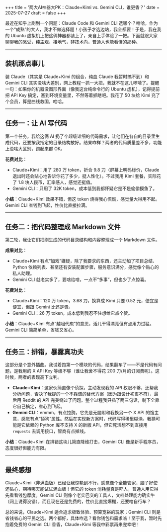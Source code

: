 +++
title = '两大AI神器大PK：Claude+Kimi vs. Gemini CLI，谁更香？'
date = 2025-07-27
draft = false
+++

最近在知乎上刷到一个问题：Claude Code 和 Gemini CLI 选哪个？哈哈，作为一个“成熟”的大人，我才不做选择题！小孩子才选边站，我全都要！于是，我在我的 Ubuntu 虚拟机上把这俩神器都装上了，亲自上手体验了一把。下面就跟大家聊聊我的感受，纯主观，接地气，非技术向，普通人也能看懂的那种。

---

## 装机那点事儿

装 Claude（其实是 Claude+Kimi 的组合，纯血 Claude 我暂时搞不到）和 Gemini CLI 其实没啥大差别，网上教程一抓一大把，我就不在这儿啰嗦了。提醒一句：如果你的机器没图形界面（像我这台纯命令行的 Ubuntu 虚机），记得提前把 API Key 搞定，塞到环境变量里，不然等着抓瞎吧。我花了 50 块给 Kimi 充了个会员，算是曲线救国，哈哈。

---

## 任务一：让 AI 写代码

第一个任务，我给这俩 AI 扔了个超级详细的代码需求，让他们在各自的目录里生成代码，还要按我指定的目录结构放好。结果咋样？两者的代码质量差不多，功能上没啥大区别，跑起来都 OK。

**花费对比**：

- Claude+Kimi：用了 280 万 token，折合 9.8 刀（屏幕上明码标价，Claude 退出时还会贴心地告诉你花了多少，挺人性化）。不过我用 Kimi 套餐，实际花了 1.8 块人民币，汇率感人，感觉还挺值。
- Gemini CLI：只用了 32K token，成本低到我都怀疑它是不是偷偷摸鱼了。

**小结**：Claude+Kimi 效果不错，但这 token 烧得我心慌慌，感觉量大得用不起。Gemini CLI 省钱到飞起，性价比直接拉满。

---

## 任务二：把代码整理成 Markdown 文件

第二轮，我让它们把刚生成的代码目录结构和内容整理成一个 Markdown 文件。

**成果对比**：

- Claude+Kimi 有点“加戏”嫌疑，除了我要求的东西，还主动加了项目总结、Python 依赖列表、甚至还有安装配置步骤，服务意识满分，感觉像个贴心的私人助理。
- Gemini CLI 就老实多了，要啥给啥，一点不“多事”，但也少了点惊喜。

**花费对比**：

- Claude+Kimi：120 万 token，3.68 刀，换算成 Kimi 只要 0.52 元，便宜是便宜，但跟 Gemini 比还是贵。
- Gemini CLI：26 万 token，成本低到我忍不住想给它点个赞。

**小结**：Claude+Kimi 有点“越俎代庖”的意思，活儿干得漂亮但有点用力过猛。Gemini CLI 简简单单，省钱又省心。

---

## 任务三：排错，暴露真功夫

这部分是个意外插曲。我试着跑第一个模块的代码，结果翻车了——不是代码有问题，是我用的 X API Key 等级不够（谁让我舍不得花 200 刀/月的订阅费呢）。这时候，两者的表现高下立判。

- **Claude+Kimi**：这家伙简直像个侦探，主动发现我的 API 权限不够，还帮我分析问题，否决了我提的一个不靠谱的替代方案（因为跟设计初衷不符），最后用 Reddit 的 API 完美绕过了问题。整个过程我只插了两三句话，剩下全靠它自己搞定，省心到飞起。
- **Gemini CLI**：emmm，有点拉胯。它先是无脑附和我换另一个 X API 的馊主意，感觉有点“舔狗”属性。然后在实现新方案时，代码写得稀里糊涂。我猜可能是它依赖的 Python 库不支持 X 的新版 API，但它死活想不到直接用 `requests` 去调用接口，智商有点掉线。

**小结**：Claude+Kimi 在排错这块儿简直降维打击，Gemini CLI 像是新手程序员，态度很好但能力有限。

---

## 最终感想

Claude+Kimi（非满血版）已经让我惊艳到不行，感觉像个全能管家，脑子好使还贴心，期待哪天能试试满血版！但它的 token 消耗量真是吓人，普通人用它得先看看钱包厚度。Gemini CLI 则像个老实巴交的工具人，文档处理能力确实牛（网上说得没错），而且现在还是免费的，性价比直接爆棚，还要啥自行车？

总的来说，Claude+Kimi 适合追求极致体验、预算宽裕的玩家；Gemini CLI 则是省钱省心的平民之选。两个都好，具体咋选？看你钱包和需求咯！至于我，暂时先抱着免费的 Gemini CLI 香香，Claude+Kimi 等我中彩票再来宠幸吧！
